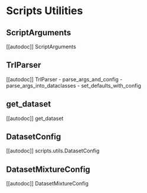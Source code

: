 # Scripts Utilities

## ScriptArguments

[[autodoc]] ScriptArguments

## TrlParser

[[autodoc]] TrlParser
    - parse_args_and_config
    - parse_args_into_dataclasses
    - set_defaults_with_config

## get_dataset

[[autodoc]] get_dataset

## DatasetConfig

[[autodoc]] scripts.utils.DatasetConfig

## DatasetMixtureConfig

[[autodoc]] DatasetMixtureConfig
